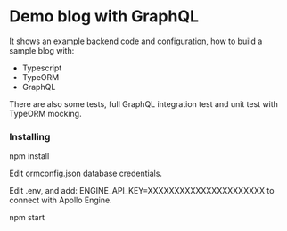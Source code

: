 # Demo blog with GraphQL

It shows an example backend code and configuration, how to build a sample blog with:
* Typescript
* TypeORM
* GraphQL

There are also some tests, full GraphQL integration test and unit test with TypeORM mocking.




### Installing

npm install

Edit ormconfig.json database credentials.

Edit .env, and add:
ENGINE_API_KEY=XXXXXXXXXXXXXXXXXXXXXX
to connect with Apollo Engine.

npm start
